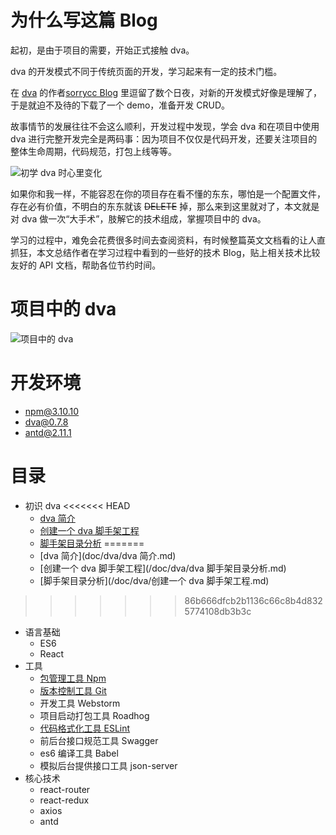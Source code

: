 
# 为什么写这篇 Blog
起初，是由于项目的需要，开始正式接触 dva。

dva 的开发模式不同于传统页面的开发，学习起来有一定的技术门槛。

 在 [dva](https://github.com/dvajs/dva) 的作者[sorrycc Blog](https://github.com/sorrycc/blog/issues) 里逗留了数个日夜，对新的开发模式好像是理解了，于是就迫不及待的下载了一个 demo，准备开发 CRUD。

故事情节的发展往往不会这么顺利，开发过程中发现，学会 dva 和在项目中使用 dva 进行完整开发完全是两码事：因为项目不仅仅是代码开发，还要关注项目的整体生命周期，代码规范，打包上线等等。

![初学 dva 时心里变化](https://static.oschina.net/uploads/img/201706/28145521_JbhX.png "初学 dva 时心里变化")

如果你和我一样，不能容忍在你的项目存在看不懂的东东，哪怕是一个配置文件，存在必有价值，不明白的东东就该 ~~DELETE~~ 掉，那么来到这里就对了，本文就是对 dva 做一次“大手术”，肢解它的技术组成，掌握项目中的 dva。

学习的过程中，难免会花费很多时间去查阅资料，有时候整篇英文文档看的让人直抓狂，本文总结作者在学习过程中看到的一些好的技术 Blog，贴上相关技术比较友好的 API 文档，帮助各位节约时间。


# 项目中的 dva
![项目中的 dva](https://static.oschina.net/uploads/img/201706/28150817_mtXq.png "项目中的 dva")

# 开发环境
- npm@3.10.10
- dva@0.7.8
- antd@2.11.1

# 目录
- 初识 dva
<<<<<<< HEAD
    - [dva 简介](https://github.com/dkvirus/dva/blob/master/doc/dva/dva%20%E7%AE%80%E4%BB%8B.md)
    - [创建一个 dva 脚手架工程](https://github.com/dkvirus/dva/blob/master/doc/dva/%E5%88%9B%E5%BB%BA%E4%B8%80%E4%B8%AA%20dva%20%E8%84%9A%E6%89%8B%E6%9E%B6%E5%B7%A5%E7%A8%8B.md)
    - [脚手架目录分析](https://github.com/dkvirus/dva/blob/master/doc/dva/dva%20%E8%84%9A%E6%89%8B%E6%9E%B6%E7%9B%AE%E5%BD%95%E5%88%86%E6%9E%90.md)
=======
    - [dva 简介](doc/dva/dva 简介.md)
    - [创建一个 dva 脚手架工程](/doc/dva/dva 脚手架目录分析.md)
    - [脚手架目录分析](/doc/dva/创建一个 dva 脚手架工程.md)
>>>>>>> 86b666dfcb2b1136c66c8b4d8325774108db3b3c
- 语言基础
    - ES6
    - React
- 工具
    - [包管理工具 Npm](https://github.com/dkvirus/dva/blob/master/doc/npm/npm%20%E7%9B%AE%E5%BD%95.md)	    
    - [版本控制工具 Git](https://github.com/dkvirus/dva/blob/master/doc/git/0%20%E7%9B%AE%E5%BD%95.md)
    - 开发工具 Webstorm
    - 项目启动打包工具 Roadhog
    - [代码格式化工具 ESLint](https://github.com/dkvirus/dva/blob/master/doc/eslint/Eslint%20%E8%B6%85%E7%AE%80%E5%8D%95%E5%85%A5%E9%97%A8%E6%95%99%E7%A8%8B.md)
    - 前后台接口规范工具 Swagger
    - es6 编译工具 Babel
    - 模拟后台提供接口工具 json-server
- 核心技术
    - react-router
    - react-redux
    - axios
    - antd






